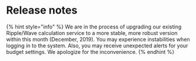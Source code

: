 # Release notes

{% hint style="info" %}
We are in the process of upgrading our existing Ripple/Wave calculation service to a more stable, more robust version within this month \(December, 2019\). You may experience instabilities when logging in to the system. Also, you may receive unexpected alerts for your budget settings. We apologize for the inconvenience.
{% endhint %}

